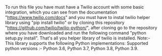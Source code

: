 To run this file you have must have a Twilio account with some basic integration, which you can see from the documentation "https://www.twilio.com/docs" and you must have to instal twilio helper library using "pip install twilio" or by cloning this repository "https://github.com/twilio/twilio-python/", after cloning go to the repository where you have downloaded and run the following command "python setup.py install". That's all you helper library of twilio is installed.
Note:- This library supports the following Python implementations:
Supported python versions :-
Python 3.6,
Python 3.7,
Python 3.8,
Python 3.9.

